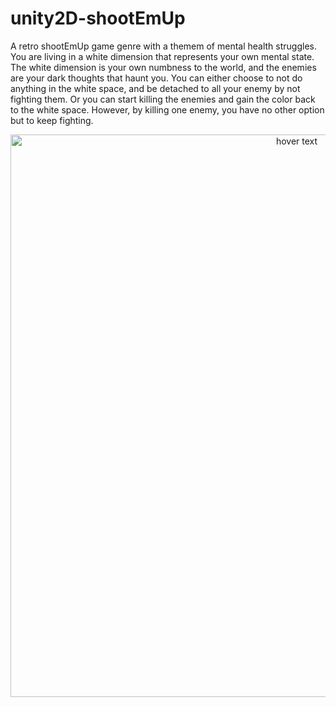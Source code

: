 # unity2D-shootEmUp
A retro shootEmUp game genre with a themem of mental health struggles. You are living in a white dimension that represents your own mental state. The white dimension is your own numbness to the world, and the enemies are your dark thoughts that haunt you. You can either choose to not do anything in the white space, and be detached to all your enemy by not fighting them. Or you can start killing the enemies and gain the color back to the white space. However, by killing one enemy, you have no other option but to keep fighting.


<p align="center">
  <img src="https://github.com/ngol0/unity2D-shootEmUp/blob/main/screenshot3.png" width="900" title="hover text">
</p>
